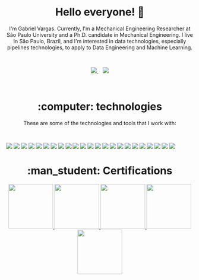 <h1 align='center'>
  Hello everyone! 👋
</h1>

<p align="center">
I'm Gabriel Vargas. Currently, I'm a Mechanical Engineering Researcher at São Paulo University and a Ph.D. candidate in Mechanical Engineering. I live in São Paulo, Brazil, and I'm interested in data technologies, especially pipelines technologies, to apply to Data Engineering and Machine Learning. 
</p>

<br>

<p align="center">
  <a href="mailto:gabrielvargas@id.uff.br">
    <img src="https://img.shields.io/badge/Gmail-D14836?style=for-the-badge&logo=gmail&logoColor=white"/>
  </a>&nbsp;&nbsp;
  <a href="https://www.linkedin.com/in/gabgovar/">
    <img src="https://img.shields.io/badge/linkedin-%230077B5.svg?&style=for-the-badge&logo=linkedin&logoColor=white"/>
  </a>
</p>

<br>

<h1 align='center'>
:computer: technologies 
</h1>

<p align="center">
  These are some of the technologies and tools that I work with:
</p>  

<br>

<p float="center">
  <img src="https://img.shields.io/badge/Python-FFD43B?style=for-the-badge&logo=python&logoColor=darkgreen" />
  <img src="https://img.shields.io/badge/Numpy-777BB4?style=for-the-badge&logo=numpy&logoColor=white" />
  <img src="https://img.shields.io/badge/LaTeX-47A141?style=for-the-badge&logo=LaTeX&logoColor=white" />
  <img src="https://img.shields.io/badge/Lua-2C2D72?style=for-the-badge&logo=lua&logoColor=white" />
  <img src="https://img.shields.io/badge/TensorFlow-FF6F00?style=for-the-badge&logo=TensorFlow&logoColor=white" />
  <img src="https://img.shields.io/badge/Colab-F9AB00?style=for-the-badge&logo=googlecolab&color=525252" />
  <img src="https://img.shields.io/badge/Pandas-2C2D72?style=for-the-badge&logo=pandas&logoColor=white" />
  <img src="https://img.shields.io/badge/MySQL-00000F?style=for-the-badge&logo=mysql&logoColor=white" />
  <img src="https://img.shields.io/badge/R-276DC3?style=for-the-badge&logo=r&logoColor=white" />
  <img src="https://img.shields.io/badge/Ubuntu-E95420?style=for-the-badge&logo=ubuntu&logoColor=white" />
  <img src="https://img.shields.io/badge/Visual_Studio_Code-0078D4?style=for-the-badge&logo=visual%20studio%20code&logoColor=white" />
  <img src="https://img.shields.io/badge/Arduino-00979D?style=for-the-badge&logo=Arduino&logoColor=white" />
  <img src="https://img.shields.io/badge/Notion-000000?style=for-the-badge&logo=notion&logoColor=white" />
  <img src="https://img.shields.io/badge/MongoDB-4EA94B?style=for-the-badge&logo=mongodb&logoColor=white" />
  <img src="https://img.shields.io/badge/Apache-D22128?style=for-the-badge&logo=Apache&logoColor=white" />
  <img src="https://img.shields.io/badge/Apache_Spark-FFFFFF?style=for-the-badge&logo=apachespark&logoColor=#E35A16" />
  <img src="https://img.shields.io/badge/Jupyter-F37626.svg?&style=for-the-badge&logo=Jupyter&logoColor=white"/>
  <img src="https://img.shields.io/badge/PyCharm-000000.svg?&style=for-the-badge&logo=PyCharm&logoColor=white"/>
  <img src="https://img.shields.io/badge/json-5E5C5C?style=for-the-badge&logo=json&logoColor=white">
  <img src="https://img.shields.io/badge/freecodecamp-27273D?style=for-the-badge&logo=freecodecamp&logoColor=white">
  <img src="https://img.shields.io/badge/Databricks-FF3621?style=for-the-badge&logo=Databricks&logoColor=white">
  <img src="https://img.shields.io/badge/Docker-2CA5E0?style=for-the-badge&logo=docker&logoColor=white">
  <img src="https://img.shields.io/badge/PyTorch-EE4C2C?style=for-the-badge&logo=PyTorch&logoColor=white">
</p>

<h1 align='center'>
:man_student: Certifications 
</h1>

<p align="center">
  <a href="https://www.credly.com/earner/earned/badge/e6e72c82-7c45-4b53-91b6-f60958ba8a5b">
    <img height="120em" src="https://user-images.githubusercontent.com/64149081/189968590-c5fc0cbc-4a19-4938-9e7f-3b58e19105b6.png"/>
  </a>
  <a href="https://www.credly.com/earner/earned/badge/a25f4b37-7ff8-406b-80dc-2df3f45e16c0">
    <img height="120em" src="https://user-images.githubusercontent.com/64149081/189985707-a693eb79-f1c8-4f71-b66c-650e5e752fd9.png"/>
  </a>
  <a href="https://credentials.databricks.com/022ab462-aae0-4099-8e40-2be75b3b96e9">
    <img height="120em" src="https://user-images.githubusercontent.com/64149081/189967938-b7cfd40d-3336-40df-a2e5-c43fad02727f.png"/>
  </a> 
   <a href="https://credentials.databricks.com/ad047f1b-acaf-4e33-94d9-1bdb2c870d54#gs.6vmfhn">
    <img height="120em" src="https://ci4.googleusercontent.com/proxy/pKyWgiQuwTfp19fGu4GfqV6_0OcE-OQL_OTGbAb7zY8MA0wN804WJ5ZubdAxlYIorJ6wmzIoHPw7sNnV5A5LNhdVZt-CLadpU5lKuYKOXeEfR5anAxrEAXALU8mUvOo=s0-d-e1-ft#https://pdf.ms.credential.net/badge/image?env=production&credential=xjvorbbb">
  </a> 

   <a href="https://credentials.databricks.com/90ac6dee-fa96-48eb-9261-de6f5fef9f8c#gs.12ooa5">
    <img height="120em" src="https://templates.images.credential.net/16859773694313675491101455555626.png">
  </a> 


</p>
